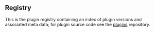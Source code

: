 ## Registry

This is the plugin registry containing an index of plugin versions and associated meta data; for plugin source code see the [plugins][] repository.

[plugins]: https://github.com/uwe-app/plugins
